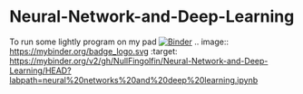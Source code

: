 # Neural-Network-and-Deep-Learning
To run some lightly program on my pad
[![Binder](https://mybinder.org/badge_logo.svg)](https://mybinder.org/v2/gh/NullFingolfin/Neural-Network-and-Deep-Learning/HEAD?labpath=neural%20networks%20and%20deep%20learning.ipynb)
.. image:: https://mybinder.org/badge_logo.svg
 :target: https://mybinder.org/v2/gh/NullFingolfin/Neural-Network-and-Deep-Learning/HEAD?labpath=neural%20networks%20and%20deep%20learning.ipynb
